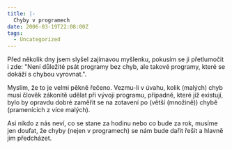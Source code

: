 ```yaml
---
title: |-
  Chyby v programech
date: 2006-03-19T22:08:00Z
tags:
  - Uncategorized
---
```

Před několik dny jsem slyšel zajímavou myšlenku, pokusím se ji přetlumočit i zde: "Není důležité psát programy bez chyb, ale takové programy, které se dokáží s chybou vyrovnat.".

Myslím, že to je velmi pěkně řečeno. Vezmu-li v úvahu, kolik (malých) chyb musí člověk zákonitě udělat při vývoji programu, případně, které již existují, bylo by opravdu dobré zaměřit se na zotavení po (větší (množině)) chybě (pramenících z více malých).

Asi nikdo z nás neví, co se stane za hodinu nebo co bude za rok, musíme jen doufat, že chyby (nejen v programech) se nám bude dařit řešit a hlavně jim předcházet.